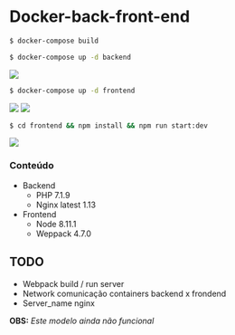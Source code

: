 # Docker-back-front-end

```sh
$ docker-compose build
```

```sh
$ docker-compose up -d backend
```

<img  src="https://image.ibb.co/gAA2zS/Screen_Shot_2018_05_06_at_19_20_41.png">

```sh
$ docker-compose up -d frontend
```
<img  src="https://image.ibb.co/gdXt67/Screen_Shot_2018_05_06_at_19_21_15.png">

<img  src="https://image.ibb.co/kBuUeS/Screen_Shot_2018_05_06_at_19_26_15.png">

```sh
$ cd frontend && npm install && npm run start:dev
```

<img  src="https://image.ibb.co/kA8Btn/Screen_Shot_2018_05_06_at_19_25_55.png">


### Conteúdo

- Backend
	- PHP 7.1.9
	- Nginx latest 1.13
- Frontend 
	- Node 8.11.1
	- Weppack 4.7.0
	
## TODO

- Webpack build / run server
- Network comunicação containers backend x frondend
- Server_name nginx

**OBS:** *Este modelo ainda não funcional*
